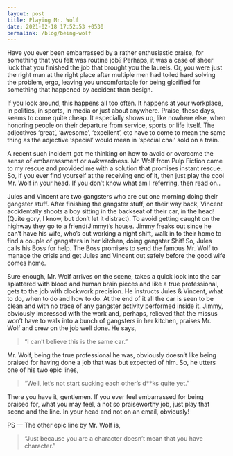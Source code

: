 ```yaml
---
layout: post
title: Playing Mr. Wolf
date: 2021-02-18 17:52:53 +0530
permalink: /blog/being-wolf
---
```


Have you ever been embarrassed by a rather enthusiastic praise, for something that you felt was routine job? Perhaps, it was a case of sheer luck that you finished the job that brought you the laurels. Or, you were just the right man at the right place after multiple men had toiled hard solving the problem, ergo, leaving you uncomfortable for being glorified for something that happened by accident than design.

If you look around, this happens all too often. It happens at your workplace, in politics, in sports, in media or just about anywhere. Praise, these days, seems to come quite cheap. It especially shows up, like nowhere else, when honoring people on their departure from service, sports or life itself. The adjectives ‘great’, ‘awesome’, ‘excellent’, etc have to come to mean the same thing as the adjective ‘special’ would mean in ‘special chai’ sold on a train.

A recent such incident got me thinking on how to avoid or overcome the sense of embarrassment or awkwardness. Mr. Wolf from Pulp Fiction came to my rescue and provided me with a solution that promises instant rescue. So, if you ever find yourself at the receiving end of it, then just play the cool Mr. Wolf in your head. If you don’t know what am I referring, then read on..

Jules and Vincent are two gangsters who are out one morning doing their gangster stuff. After finishing the gangster stuff, on their way back, Vincent accidentally shoots a boy sitting in the backseat of their car, in the head! (Quite gory, I know, but don’t let it distract). To avoid getting caught on the highway they go to a friend(Jimmy)’s house. Jimmy freaks out since he can’t have his wife, who’s out working a night shift, walk in to their home to find a couple of gangsters in her kitchen, doing gangster $hit! So, Jules calls his Boss for help. The Boss promises to send the famous Mr. Wolf to manage the crisis and get Jules and Vincent out safely before the good wife comes home.

Sure enough, Mr. Wolf arrives on the scene, takes a quick look into the car splattered with blood and human brain pieces and like a true professional, gets to the job with clockwork precision. He instructs Jules & Vincent, what to do, when to do and how to do. At the end of it all the car is seen to be clean and with no trace of any gangster activity performed inside it. Jimmy, obviously impressed with the work and, perhaps, relieved that the missus won’t have to walk into a bunch of gangsters in her kitchen, praises Mr. Wolf and crew on the job well done. He says, 
> “I can’t believe this is the same car.”

Mr. Wolf, being the true professional he was, obviously doesn’t like being praised for having done a job that was but expected of him. So, he utters one of his two epic lines, 
> “Well, let’s not start sucking each other’s d**ks quite yet.”

There you have it, gentlemen. If you ever feel embarrassed for being praised for, what you may feel, a not so praiseworthy job, just play that scene and the line. In your head and not on an email, obviously!

PS — The other epic line by Mr. Wolf is, 
> “Just because you are a character doesn’t mean that you have character.”
